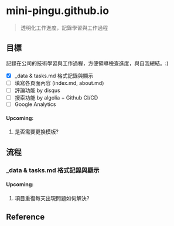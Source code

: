 # mini-pingu.github.io
> 透明化工作進度，記錄學習與工作過程

## 目標

記錄在公司的技術學習與工作過程，方便領導檢查進度，與自我總結。:)

- [x] _data & tasks.md 格式記錄與顯示
- [ ] 填寫各頁面內容 (index.md, about.md)
- [ ] 評論功能 by disqus
- [ ] 搜索功能 by algolia + Github CI/CD
- [ ] Google Analytics

#### Upcoming:

1. 是否需要更換模板?

## 流程

### _data & tasks.md 格式記錄與顯示

#### Upcoming:

1. 項目重復每天出現問題如何解決?

## Reference
